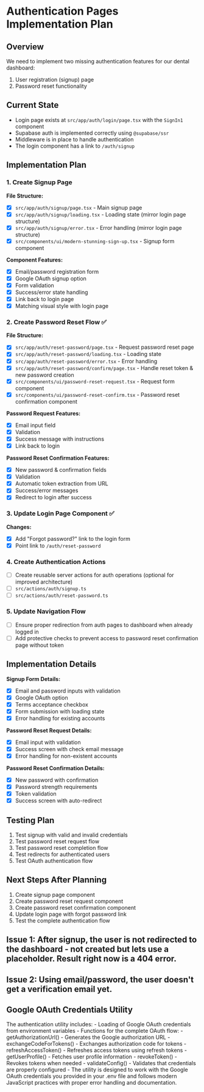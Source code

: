 # Authentication Pages Implementation Plan

## Overview

We need to implement two missing authentication features for our dental dashboard:
1. User registration (signup) page
2. Password reset functionality

## Current State

- Login page exists at `src/app/auth/login/page.tsx` with the `SignIn1` component
- Supabase auth is implemented correctly using `@supabase/ssr`
- Middleware is in place to handle authentication
- The login component has a link to `/auth/signup`

## Implementation Plan

### 1. Create Signup Page

**File Structure:**
- [x] `src/app/auth/signup/page.tsx` - Main signup page
- [x] `src/app/auth/signup/loading.tsx` - Loading state (mirror login page structure)
- [x] `src/app/auth/signup/error.tsx` - Error handling (mirror login page structure)
- [x] `src/components/ui/modern-stunning-sign-up.tsx` - Signup form component

**Component Features:**
- [x] Email/password registration form
- [x] Google OAuth signup option
- [x] Form validation
- [x] Success/error state handling
- [x] Link back to login page
- [x] Matching visual style with login page

### 2. Create Password Reset Flow ✅

**File Structure:**
- [x] `src/app/auth/reset-password/page.tsx` - Request password reset page
- [x] `src/app/auth/reset-password/loading.tsx` - Loading state
- [x] `src/app/auth/reset-password/error.tsx` - Error handling
- [x] `src/app/auth/reset-password/confirm/page.tsx` - Handle reset token & new password creation
- [x] `src/components/ui/password-reset-request.tsx` - Request form component
- [x] `src/components/ui/password-reset-confirm.tsx` - Password reset confirmation component

**Password Request Features:**
- [x] Email input field
- [x] Validation
- [x] Success message with instructions
- [x] Link back to login

**Password Reset Confirmation Features:**
- [x] New password & confirmation fields
- [x] Validation 
- [x] Automatic token extraction from URL
- [x] Success/error messages
- [x] Redirect to login after success

### 3. Update Login Page Component ✅

**Changes:**
- [x] Add "Forgot password?" link to the login form
- [x] Point link to `/auth/reset-password`

### 4. Create Authentication Actions

- [ ] Create reusable server actions for auth operations (optional for improved architecture)
- [ ] `src/actions/auth/signup.ts`
- [ ] `src/actions/auth/reset-password.ts`

### 5. Update Navigation Flow

- [ ] Ensure proper redirection from auth pages to dashboard when already logged in
- [ ] Add protective checks to prevent access to password reset confirmation page without token

## Implementation Details

**Signup Form Details:**
- [x] Email and password inputs with validation
- [x] Google OAuth option
- [x] Terms acceptance checkbox
- [x] Form submission with loading state
- [x] Error handling for existing accounts

**Password Reset Request Details:**
- [x] Email input with validation
- [x] Success screen with check email message
- [x] Error handling for non-existent accounts

**Password Reset Confirmation Details:**
- [x] New password with confirmation
- [x] Password strength requirements
- [x] Token validation
- [x] Success screen with auto-redirect

## Testing Plan

1. Test signup with valid and invalid credentials
2. Test password reset request flow
3. Test password reset completion flow
4. Test redirects for authenticated users
5. Test OAuth authentication flow

## Next Steps After Planning

1. Create signup page component
2. Create password reset request component
3. Create password reset confirmation component
4. Update login page with forgot password link
5. Test the complete authentication flow


## Issue 1: After signup, the user is not redirected to the dashboard - not created but lets use a placeholder. Result right now is a 404 error.
## Issue 2: Using email/password, the user doesn't get a verification email yet. 

## Google OAuth Credentials Utility

The authentication utility includes:
    - Loading of Google OAuth credentials from environment variables
    - Functions for the complete OAuth flow:
        - getAuthorizationUrl() - Generates the Google authorization URL
        - exchangeCodeForTokens() - Exchanges authorization code for tokens
        - refreshAccessToken() - Refreshes access tokens using refresh tokens
        - getUserProfile() - Fetches user profile information
        - revokeToken() - Revokes tokens when needed
        - validateConfig() - Validates that credentials are properly configured
    - The utility is designed to work with the Google OAuth credentials you provided in your .env file and follows modern JavaScript practices with proper error handling and documentation.